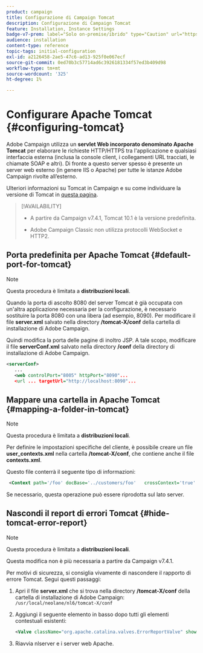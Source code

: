 ```yaml
---
product: campaign
title: Configurazione di Campaign Tomcat
description: Configurazione di Campaign Tomcat
feature: Installation, Instance Settings
badge-v7-prem: label="Solo on-premise/ibrido" type="Caution" url="https://experienceleague.adobe.com/docs/campaign-classic/using/installing-campaign-classic/architecture-and-hosting-models/hosting-models-lp/hosting-models.html?lang=it" tooltip="Applicabile solo alle distribuzioni on-premise e ibride"
audience: installation
content-type: reference
topic-tags: initial-configuration
exl-id: a2126458-2ae5-47c6-ad13-925f0e067ecf
source-git-commit: 0ed70b3c57714ad6c3926181334f57ed3b409d98
workflow-type: tm+mt
source-wordcount: '325'
ht-degree: 1%

---
```


# Configurare Apache Tomcat {#configuring-tomcat}

Adobe Campaign utilizza un **servlet Web incorporato denominato Apache Tomcat** per elaborare le richieste HTTP/HTTPS tra l&#39;applicazione e qualsiasi interfaccia esterna (inclusa la console client, i collegamenti URL tracciati, le chiamate SOAP e altri). Di fronte a questo server spesso è presente un server web esterno (in genere IIS o Apache) per tutte le istanze Adobe Campaign rivolte all’esterno.

Ulteriori informazioni su Tomcat in Campaign e su come individuare la versione di Tomcat in [questa pagina](../../production/using/locate-tomcat-version.md).

>[!AVAILABILITY]
>
>
>* A partire da Campaign v7.4.1, Tomcat 10.1 è la versione predefinita.
>
>* Adobe Campaign Classic non utilizza protocolli WebSocket e HTTP2.
>



## Porta predefinita per Apache Tomcat {#default-port-for-tomcat}


>[!NOTE]
>
>Questa procedura è limitata a **distribuzioni locali**.
>

Quando la porta di ascolto 8080 del server Tomcat è già occupata con un&#39;altra applicazione necessaria per la configurazione, è necessario sostituire la porta 8080 con una libera (ad esempio, 8090). Per modificare il file **server.xml** salvato nella directory **/tomcat-X/conf** della cartella di installazione di Adobe Campaign.

Quindi modifica la porta delle pagine di inoltro JSP. A tale scopo, modificare il file **serverConf.xml** salvato nella directory **/conf** della directory di installazione di Adobe Campaign.

```xml
<serverConf>
   ...
   <web controlPort="8005" httpPort="8090"...
   <url ... targetUrl="http://localhost:8090"...
```

## Mappare una cartella in Apache Tomcat {#mapping-a-folder-in-tomcat}


>[!NOTE]
>
>Questa procedura è limitata a **distribuzioni locali**.
>

Per definire le impostazioni specifiche del cliente, è possibile creare un file **user_contexts.xml** nella cartella **/tomcat-X/conf**, che contiene anche il file **contexts.xml**.

Questo file conterrà il seguente tipo di informazioni:

```xml
 <Context path='/foo' docBase='../customers/foo'   crossContext='true' debug='0' reloadable='true' trusted='false'/>
```

Se necessario, questa operazione può essere riprodotta sul lato server.

## Nascondi il report di errori Tomcat {#hide-tomcat-error-report}


>[!NOTE]
>
>Questa procedura è limitata a **distribuzioni locali**.
>
>Questa modifica non è più necessaria a partire da Campaign v7.4.1.
>

Per motivi di sicurezza, si consiglia vivamente di nascondere il rapporto di errore Tomcat. Segui questi passaggi:

1. Apri il file **server.xml** che si trova nella directory **/tomcat-X/conf** della cartella di installazione di Adobe Campaign: `/usr/local/neolane/nl6/tomcat-X/conf`
1. Aggiungi il seguente elemento in basso dopo tutti gli elementi contestuali esistenti:

   ```xml
   <Valve className="org.apache.catalina.valves.ErrorReportValve" showReport="false" showServerInfo="false"/>
   ```

1. Riavvia nlserver e i server web Apache.
